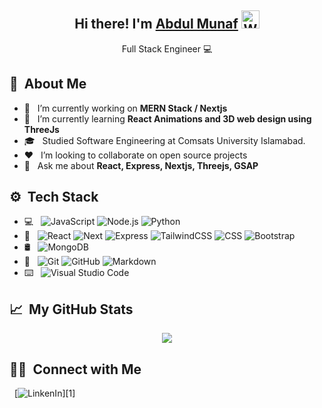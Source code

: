 <p align="center">

  <h2 align="center">
    Hi there! I'm <a href="http://malik-idrees.github.io/">Abdul Munaf</a>
    <img src="https://github.com/TheDudeThatCode/TheDudeThatCode/blob/master/Assets/Hi.gif" width="29px" alt="Waving">
  </h2>
  <p align="center"> Full Stack Engineer 💻 </p>
  
</p>
 
## 📖 &nbsp;About Me

- 🔭 &nbsp; I’m currently working on **MERN Stack / Nextjs**
- 🌱 &nbsp; I’m currently learning **React Animations and 3D web design using ThreeJs**
- 🎓 &nbsp; Studied Software Engineering at Comsats University Islamabad.
- ❤️ &nbsp; I’m looking to collaborate on open source projects
- 💬 &nbsp; Ask me about **React, Express, Nextjs, Threejs, GSAP**

## ⚙ &nbsp;Tech Stack

- 💻 &nbsp;
  ![JavaScript](https://img.shields.io/badge/-JavaScript-333333?style=flat&logo=javascript)
  ![Node.js](https://img.shields.io/badge/-Node.js-333333?style=flat&logo=node.js)
  ![Python](https://img.shields.io/badge/-Python-333333?style=flat&logo=python)
- 🎨 &nbsp;
  ![React](https://img.shields.io/badge/-React-333333?style=flat&logo=react)
  ![Next](https://img.shields.io/badge/next.js-333333?style=flat&logo=nextdotjs&logoColor=white)
  ![Express](https://img.shields.io/badge/-Express-333333?style=flat&logo=express)
  ![TailwindCSS](https://img.shields.io/badge/-tailwindcss-38B2AC?style=flat&logo=tailwind-css&logoColor=white)
  ![CSS](https://img.shields.io/badge/-CSS-333333?style=flat&logo=CSS3&logoColor=1572B6)
  ![Bootstrap](https://img.shields.io/badge/-Bootstrap-333333?style=flat&logo=bootstrap&logoColor=563D7C)
- 🛢 &nbsp;
  ![MongoDB](https://img.shields.io/badge/-MongoDB-333333?style=flat&logo=mongodb)
- 📝 &nbsp;
  ![Git](https://img.shields.io/badge/-Git-333333?style=flat&logo=git)
  ![GitHub](https://img.shields.io/badge/-GitHub-333333?style=flat&logo=github)
  ![Markdown](https://img.shields.io/badge/-Markdown-333333?style=flat&logo=markdown)
- ⌨️ &nbsp;
  ![Visual Studio Code](https://img.shields.io/badge/-Visual%20Studio%20Code-333333?style=flat&logo=visual-studio-code&logoColor=007ACC)

 
## 📈 &nbsp;My GitHub Stats
  
<p align="center">
  <img align="center" src="https://github-readme-stats.vercel.app/api?username=ChNafi222&show_icons=true&theme=radical&count_private=true"/> 
</p>


## 🤝🏻 &nbsp;Connect with Me 

&nbsp; [![LinkenIn](https://img.shields.io/badge/LinkedIn-0077B5?style=flat-square&logo=linkedin")][1]

[1]: https://www.linkedin.com/in/ch-abdul-munaf
